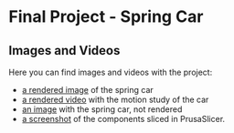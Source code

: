 
# Final Project - Spring Car
## Images and Videos

Here you can find images and videos with the project: <br>
  - [a rendered image](https://github.com/Ana-Mares/3DMP/blob/master/Final%20Project%20-%20Spring%20Car/Images%20%26%20Videos/Rendered%20Image.PNG) of the spring car <br>
  - [a rendered video](https://github.com/Ana-Mares/3DMP/blob/master/Final%20Project%20-%20Spring%20Car/Images%20%26%20Videos/Motion%20Study%20Video.mp4) with the motion study of the car <br>
  - [an image](https://github.com/Ana-Mares/3DMP/blob/master/Final%20Project%20-%20Spring%20Car/Images%20%26%20Videos/Capture%20Image.png) with the spring car, not rendered <br>
  - [a screenshot](https://github.com/Ana-Mares/3DMP/blob/master/Final%20Project%20-%20Spring%20Car/Images%20%26%20Videos/Sliced%20Parts.PNG) of the components sliced in PrusaSlicer.
